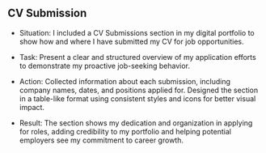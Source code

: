 ## CV Submission


* Situation:
  I included a CV Submissions section in my digital portfolio 
  to show how and where I have submitted my CV for job opportunities.

* Task:
  Present a clear and structured overview of my application efforts 
  to demonstrate my proactive job-seeking behavior.

* Action:
  Collected information about each submission, including company names, 
  dates, and positions applied for. Designed the section in a table-like format 
  using consistent styles and icons for better visual impact.

* Result:
  The section shows my dedication and organization in applying for roles, 
  adding credibility to my portfolio and helping potential employers 
  see my commitment to career growth.




